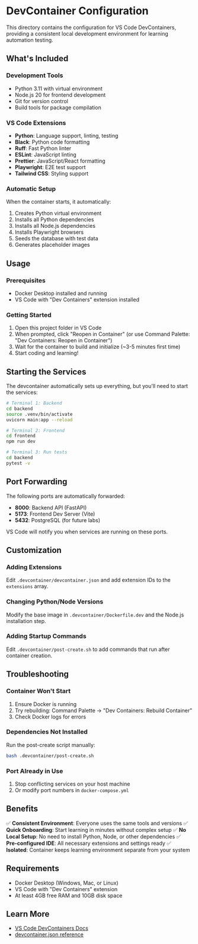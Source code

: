 # DevContainer Configuration

This directory contains the configuration for VS Code DevContainers, providing a consistent local development environment for learning automation testing.

## What's Included

### Development Tools
- Python 3.11 with virtual environment
- Node.js 20 for frontend development
- Git for version control
- Build tools for package compilation

### VS Code Extensions
- **Python**: Language support, linting, testing
- **Black**: Python code formatting
- **Ruff**: Fast Python linter
- **ESLint**: JavaScript linting
- **Prettier**: JavaScript/React formatting
- **Playwright**: E2E test support
- **Tailwind CSS**: Styling support

### Automatic Setup
When the container starts, it automatically:
1. Creates Python virtual environment
2. Installs all Python dependencies
3. Installs all Node.js dependencies
4. Installs Playwright browsers
5. Seeds the database with test data
6. Generates placeholder images

## Usage

### Prerequisites
- Docker Desktop installed and running
- VS Code with "Dev Containers" extension installed

### Getting Started
1. Open this project folder in VS Code
2. When prompted, click "Reopen in Container" (or use Command Palette: "Dev Containers: Reopen in Container")
3. Wait for the container to build and initialize (~3-5 minutes first time)
4. Start coding and learning!

## Starting the Services

The devcontainer automatically sets up everything, but you'll need to start the services:

```bash
# Terminal 1: Backend
cd backend
source .venv/bin/activate
uvicorn main:app --reload

# Terminal 2: Frontend
cd frontend
npm run dev

# Terminal 3: Run tests
cd backend
pytest -v
```

## Port Forwarding

The following ports are automatically forwarded:
- **8000**: Backend API (FastAPI)
- **5173**: Frontend Dev Server (Vite)
- **5432**: PostgreSQL (for future labs)

VS Code will notify you when services are running on these ports.

## Customization

### Adding Extensions
Edit `.devcontainer/devcontainer.json` and add extension IDs to the `extensions` array.

### Changing Python/Node Versions
Modify the base image in `.devcontainer/Dockerfile.dev` and the Node.js installation step.

### Adding Startup Commands
Edit `.devcontainer/post-create.sh` to add commands that run after container creation.

## Troubleshooting

### Container Won't Start
1. Ensure Docker is running
2. Try rebuilding: Command Palette → "Dev Containers: Rebuild Container"
3. Check Docker logs for errors

### Dependencies Not Installed
Run the post-create script manually:
```bash
bash .devcontainer/post-create.sh
```

### Port Already in Use
1. Stop conflicting services on your host machine
2. Or modify port numbers in `docker-compose.yml`

## Benefits

✅ **Consistent Environment**: Everyone uses the same tools and versions
✅ **Quick Onboarding**: Start learning in minutes without complex setup
✅ **No Local Setup**: No need to install Python, Node, or other dependencies
✅ **Pre-configured IDE**: All necessary extensions and settings ready
✅ **Isolated**: Container keeps learning environment separate from your system

## Requirements

- Docker Desktop (Windows, Mac, or Linux)
- VS Code with "Dev Containers" extension
- At least 4GB free RAM and 10GB disk space

## Learn More

- [VS Code DevContainers Docs](https://code.visualstudio.com/docs/devcontainers/containers)
- [devcontainer.json reference](https://containers.dev/implementors/json_reference/)

